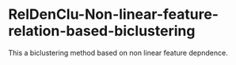 # RelDenClu-Non-linear-feature-relation-based-biclustering
This a biclustering method based on non linear feature depndence. 
